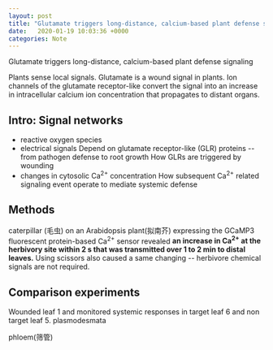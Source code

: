```yaml
---
layout: post
title: "Glutamate triggers long-distance, calcium-based plant defense signaling"
date:   2020-01-19 10:03:36 +0000
categories: Note
---
```


Glutamate triggers long-distance, calcium-based plant defense signaling

Plants sense local signals.
Glutamate is a wound signal in plants.
Ion channels of the glutamate receptor-like convert the signal into an increase in intracellular calcium ion concentration that propagates to distant organs.

## Intro: Signal networks
- reactive oxygen species
- electrical signals
	Depend on glutamate receptor-like (GLR) proteins -- from pathogen defense to root growth
	How GLRs are triggered by wounding
- changes in cytosolic Ca<sup>2+</sup> concentration
	How subsequent Ca<sup>2+</sup> related signaling event operate to mediate systemic defense

## Methods
caterpillar (毛虫) on an Arabidopsis plant(拟南芥) expressing the GCaMP3 fluorescent protein-based Ca<sup>2+</sup> sensor revealed **an increase in Ca<sup>2+</sup> at the herbivory site within 2 s that was transmitted over 1 to 2 min to distal leaves.**
Using scissors also caused a same changing -- herbivore chemical signals are not required.

## Comparison experiments
Wounded leaf 1 and monitored systemic responses in target leaf 6 and non target leaf 5.
plasmodesmata

phloem(筛管)









